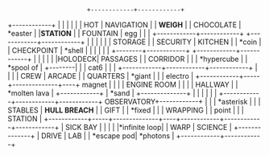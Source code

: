                          +------------+------------+
+------------+            |            |            |
|            |            |  HOT       | NAVIGATION |
| __WEIGH__  |            |  CHOCOLATE | *easter    |
|__STATION__ |            |  FOUNTAIN  |  egg       |
|            |            +------------+------------+
+------------+------------+            |            |
|            |            |            |  STORAGE   |
| SECURITY   |  KITCHEN   |            |  *coin     |
| CHECKPOINT |  *shell    |            |            |
|            |            |   +--------+------------+
+------------+------------+   |        |            |
             |            |   |HOLODECK|  PASSAGES  |
             | CORRIDOR   |   |        | *hypercube |
             | *spool of  |   +--------|            |
             |  cat6      |            |            |
             +------------+------------+------------+
             |                         |            |
             |       CREW              |   ARCADE   |
             |       QUARTERS          |   *giant   |
             |                         |   electro  |
+------------+-----+--------------+----+   magnet   |
|            |     | ENGINE ROOM  |    |            |
|  HALLWAY   |     | *molten lava |    +------------+
|  *sand     |     +--------------+    |            |
|            |                         |            |
+------------+------------+------------+ OBSERVATORY+------------+
|            |                         | *asterisk  |            |
|  STABLES   |     __HULL BREACH__     |            |  GIFT      |
|  *fixed    |                         |            |  WRAPPING  |
|   point    |                         |            |  STATION   |
+------------+-----+--------------+----+------------+------------+------------+
                   |   SICK BAY   |                 |            |            |
                   |*infinite loop|                 |  WARP      | SCIENCE    |
                   +--------------+                 |  DRIVE     | LAB        |
                                                    | *escape pod| *photons   |
                                                    +------------+------------+
                                                                